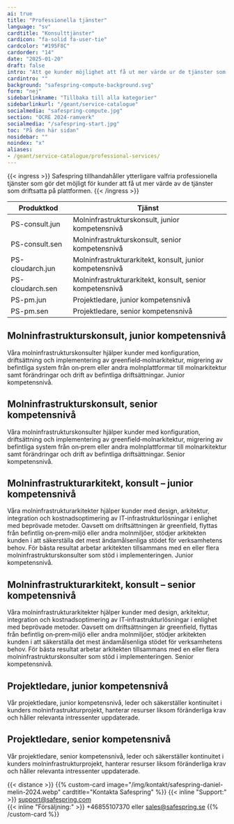 ```yaml
---
ai: true
title: "Professionella tjänster"
language: "sv"
cardtitle: "Konsulttjänster"
cardicon: "fa-solid fa-user-tie"
cardcolor: "#195F8C"
cardorder: "14"
date: "2025-01-20"
draft: false
intro: "Att ge kunder möjlighet att få ut mer värde ur de tjänster som är driftsatta på plattformen"
cardintro: ""
background: "safespring-compute-background.svg"
form: "nej"
sidebarlinkname: "Tillbaka till alla kategorier"
sidebarlinkurl: "/geant/service-catalogue"
socialmedia: "safespring-compute.jpg"
section: "OCRE 2024-ramverk"
socialmedia: "/safespring-start.jpg"
toc: "På den här sidan"
nosidebar: ""
noindex: "x"
aliases:
- /geant/service-catalogue/professional-services/
---
```

{{< ingress >}}
Safespring tillhandahåller ytterligare valfria professionella tjänster som gör det möjligt för kunder att få ut mer värde av de tjänster som driftsatta på plattformen.
{{< /ingress >}}

| Produktkod       | Tjänst                                                          |
| ---------------- | ---------------------------------------------------------------- |
| PS-consult.jun   | Molninfrastrukturskonsult, junior kompetensnivå                 |
| PS-consult.sen   | Molninfrastrukturskonsult, senior kompetensnivå                 |
| PS-cloudarch.jun | Molninfrastrukturarkitekt, konsult, junior kompetensnivå        |
| PS-cloudarch.sen | Molninfrastrukturarkitekt, konsult, senior kompetensnivå        |
| PS-pm.jun        | Projektledare, junior kompetensnivå                             |
| PS-pm.sen        | Projektledare, senior kompetensnivå                             |

## Molninfrastrukturskonsult, junior kompetensnivå

Våra molninfrastrukturskonsulter hjälper kunder med konfiguration, driftsättning och implementering av greenfield‑molnarkitektur, migrering av befintliga system från on‑prem eller andra molnplattformar till molnarkitektur samt förändringar och drift av befintliga driftsättningar. Junior kompetensnivå.

## Molninfrastrukturskonsult, senior kompetensnivå

Våra molninfrastrukturskonsulter hjälper kunder med konfiguration, driftsättning och implementering av greenfield‑molnarkitektur, migrering av befintliga system från on‑prem eller andra molnplattformar till molnarkitektur samt förändringar och drift av befintliga driftsättningar. Senior kompetensnivå.

## Molninfrastrukturarkitekt, konsult – junior kompetensnivå

Våra molninfrastrukturarkitekter hjälper kunder med design, arkitektur, integration och kostnadsoptimering av IT‑infrastrukturlösningar i enlighet med beprövade metoder. Oavsett om driftsättningen är greenfield, flyttas från befintlig on‑prem‑miljö eller andra molnmiljöer, stödjer arkitekten kunden i att säkerställa det mest ändamålsenliga stödet för verksamhetens behov. För bästa resultat arbetar arkitekten tillsammans med en eller flera molninfrastrukturskonsulter som stöd i implementeringen. Junior kompetensnivå.

## Molninfrastrukturarkitekt, konsult – senior kompetensnivå

Våra molninfrastrukturarkitekter hjälper kunder med design, arkitektur, integration och kostnadsoptimering av IT‑infrastrukturlösningar i enlighet med beprövade metoder. Oavsett om driftsättningen är greenfield, flyttas från befintlig on‑prem‑miljö eller andra molnmiljöer, stödjer arkitekten kunden i att säkerställa det mest ändamålsenliga stödet för verksamhetens behov. För bästa resultat arbetar arkitekten tillsammans med en eller flera molninfrastrukturskonsulter som stöd i implementeringen. Senior kompetensnivå.

## Projektledare, junior kompetensnivå

Vår projektledare, junior kompetensnivå, leder och säkerställer kontinuitet i kunders molninfrastrukturprojekt, hanterar resurser liksom föränderliga krav och håller relevanta intressenter uppdaterade.

## Projektledare, senior kompetensnivå

Vår projektledare, senior kompetensnivå, leder och säkerställer kontinuitet i kunders molninfrastrukturprojekt, hanterar resurser liksom föränderliga krav och håller relevanta intressenter uppdaterade.

{{< distance >}}
{{% custom-card image="/img/kontakt/safespring-daniel-melin-2024.webp" cardtitle="Kontakta Safespring" %}}
{{< inline "Support:" >}} support@safespring.com  
{{< inline "Försäljning:" >}} +46855107370 eller sales@safespring.se
{{% /custom-card %}}